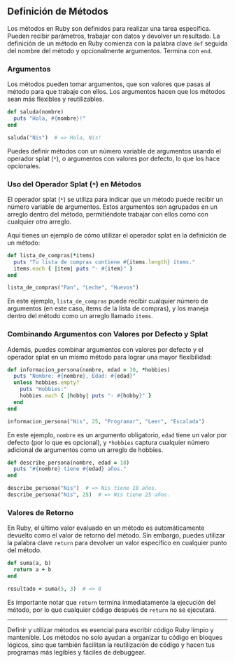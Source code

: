 ## Definición de Métodos

Los métodos en Ruby son definidos para realizar una tarea específica. Pueden recibir parámetros, trabajar con datos y devolver un resultado. La definición de un método en Ruby comienza con la palabra clave `def` seguida del nombre del método y opcionalmente argumentos. Termina con `end`.

### Argumentos

Los métodos pueden tomar argumentos, que son valores que pasas al método para que trabaje con ellos. Los argumentos hacen que los métodos sean más flexibles y reutilizables.

```ruby
def saluda(nombre)
  puts "Hola, #{nombre}!"
end

saluda("Nis")  # => Hola, Nis!
```

Puedes definir métodos con un número variable de argumentos usando el operador splat (`*`), o argumentos con valores por defecto, lo que los hace opcionales.

### Uso del Operador Splat (`*`) en Métodos

El operador splat (`*`) se utiliza para indicar que un método puede recibir un número variable de argumentos. Estos argumentos son agrupados en un arreglo dentro del método, permitiéndote trabajar con ellos como con cualquier otro arreglo.

Aquí tienes un ejemplo de cómo utilizar el operador splat en la definición de un método:

```ruby
def lista_de_compras(*items)
  puts "Tu lista de compras contiene #{items.length} ítems."
  items.each { |item| puts "- #{item}" }
end

lista_de_compras("Pan", "Leche", "Huevos")
```

En este ejemplo, `lista_de_compras` puede recibir cualquier número de argumentos (en este caso, ítems de la lista de compras), y los maneja dentro del método como un arreglo llamado `items`.

### Combinando Argumentos con Valores por Defecto y Splat

Además, puedes combinar argumentos con valores por defecto y el operador splat en un mismo método para lograr una mayor flexibilidad:

```ruby
def informacion_persona(nombre, edad = 30, *hobbies)
  puts "Nombre: #{nombre}, Edad: #{edad}"
  unless hobbies.empty?
    puts "Hobbies:"
    hobbies.each { |hobby| puts "- #{hobby}" }
  end
end

informacion_persona("Nis", 25, "Programar", "Leer", "Escalada")
```

En este ejemplo, `nombre` es un argumento obligatorio, `edad` tiene un valor por defecto (por lo que es opcional), y `*hobbies` captura cualquier número adicional de argumentos como un arreglo de hobbies.


```ruby
def describe_persona(nombre, edad = 18)
  puts "#{nombre} tiene #{edad} años."
end

describe_persona("Nis")  # => Nis tiene 18 años.
describe_persona("Nis", 25)  # => Nis tiene 25 años.
```

### Valores de Retorno

En Ruby, el último valor evaluado en un método es automáticamente devuelto como el valor de retorno del método. Sin embargo, puedes utilizar la palabra clave `return` para devolver un valor específico en cualquier punto del método.

```ruby
def suma(a, b)
  return a + b
end

resultado = suma(5, 3)  # => 8
```

Es importante notar que `return` termina inmediatamente la ejecución del método, por lo que cualquier código después de `return` no se ejecutará.

---

Definir y utilizar métodos es esencial para escribir código Ruby limpio y mantenible. Los métodos no solo ayudan a organizar tu código en bloques lógicos, sino que también facilitan la reutilización de código y hacen tus programas más legibles y fáciles de debuggear.
